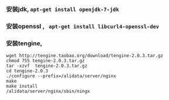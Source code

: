 ### 安装jdk, `apt-get install openjdk-7-jdk`

### 安装openssl , ` apt-get install libcurl4-openssl-dev`

### 安装tengine, 


    wget http://tengine.taobao.org/download/tengine-2.0.3.tar.gz
    chmod 755 tengine-2.0.3.tar.gz
    tar -xzvf  tengine-2.0.3.tar.gz
    cd tengine-2.0.3
    ./configure --prefix=/alidata/server/nginx 
    make
    make install
    /alidata/server/nginx/sbin/ningx
